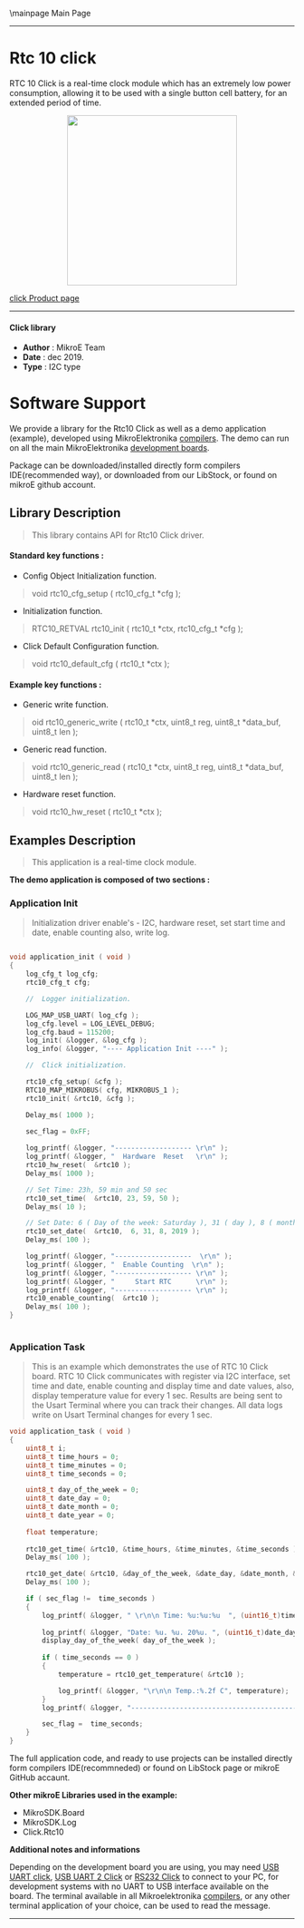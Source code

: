 \mainpage Main Page
 
 

---
# Rtc 10 click

RTC 10 Click is a real-time clock module which has an extremely low power consumption, allowing it to be used with a single button cell battery, for an extended period of time.

<p align="center">
  <img src="https://download.mikroe.com/images/click_for_ide/rtc10_click.png" height=300px>
</p>

[click Product page](<https://www.mikroe.com/rtc-10-click>)

---


#### Click library 

- **Author**        : MikroE Team
- **Date**          : dec 2019.
- **Type**          : I2C type


# Software Support

We provide a library for the Rtc10 Click 
as well as a demo application (example), developed using MikroElektronika 
[compilers](https://shop.mikroe.com/compilers). 
The demo can run on all the main MikroElektronika [development boards](https://shop.mikroe.com/development-boards).

Package can be downloaded/installed directly form compilers IDE(recommended way), or downloaded from our LibStock, or found on mikroE github account. 

## Library Description

> This library contains API for Rtc10 Click driver.

#### Standard key functions :

- Config Object Initialization function.
> void rtc10_cfg_setup ( rtc10_cfg_t *cfg ); 
 
- Initialization function.
> RTC10_RETVAL rtc10_init ( rtc10_t *ctx, rtc10_cfg_t *cfg );

- Click Default Configuration function.
> void rtc10_default_cfg ( rtc10_t *ctx );


#### Example key functions :

- Generic write function.
> oid rtc10_generic_write ( rtc10_t *ctx, uint8_t reg, uint8_t *data_buf, uint8_t len );
 
- Generic read function.
> void rtc10_generic_read ( rtc10_t *ctx, uint8_t reg, uint8_t *data_buf, uint8_t len );

- Hardware reset function.
> void rtc10_hw_reset ( rtc10_t *ctx );

## Examples Description 

> This application is a real-time clock module. 

**The demo application is composed of two sections :**

### Application Init 

> Initialization driver enable's - I2C, hardware reset, set start time and date, enable counting also, write log. 

```c

void application_init ( void )
{
    log_cfg_t log_cfg;
    rtc10_cfg_t cfg;

    //  Logger initialization.

    LOG_MAP_USB_UART( log_cfg );
    log_cfg.level = LOG_LEVEL_DEBUG;
    log_cfg.baud = 115200;
    log_init( &logger, &log_cfg );
    log_info( &logger, "---- Application Init ----" );

    //  Click initialization.

    rtc10_cfg_setup( &cfg );
    RTC10_MAP_MIKROBUS( cfg, MIKROBUS_1 );
    rtc10_init( &rtc10, &cfg );

    Delay_ms( 1000 );
    
    sec_flag = 0xFF;

    log_printf( &logger, "------------------- \r\n" );
    log_printf( &logger, "  Hardware  Reset   \r\n" );
    rtc10_hw_reset(  &rtc10 );
    Delay_ms( 1000 );

    // Set Time: 23h, 59 min and 50 sec
    rtc10_set_time(  &rtc10, 23, 59, 50 );
    Delay_ms( 10 );

    // Set Date: 6 ( Day of the week: Saturday ), 31 ( day ), 8 ( month ) and 2019 ( year )
    rtc10_set_date(  &rtc10,  6, 31, 8, 2019 );
    Delay_ms( 100 );

    log_printf( &logger, "-------------------  \r\n" );
    log_printf( &logger, "  Enable Counting  \r\n" );
    log_printf( &logger, "------------------- \r\n" );
    log_printf( &logger, "     Start RTC      \r\n" );
    log_printf( &logger, "------------------- \r\n" );
    rtc10_enable_counting(  &rtc10 );
    Delay_ms( 100 );
}
  
```

### Application Task

> This is an example which demonstrates the use of RTC 10 Click board.
  RTC 10 Click communicates with register via I2C interface,
  set time and date, enable counting and display time and date values,
  also, display temperature value for every 1 sec.
  Results are being sent to the Usart Terminal where you can track their changes.
  All data logs write on Usart Terminal changes for every 1 sec. 

```c
void application_task ( void )
{
    uint8_t i;
    uint8_t time_hours = 0;
    uint8_t time_minutes = 0;
    uint8_t time_seconds = 0;

    uint8_t day_of_the_week = 0;
    uint8_t date_day = 0;
    uint8_t date_month = 0;
    uint8_t date_year = 0;
    
    float temperature;
    
    rtc10_get_time( &rtc10, &time_hours, &time_minutes, &time_seconds );
    Delay_ms( 100 );

    rtc10_get_date( &rtc10, &day_of_the_week, &date_day, &date_month, &date_year );
    Delay_ms( 100 );

    if ( sec_flag !=  time_seconds )
    {
        log_printf( &logger, " \r\n\n Time: %u:%u:%u  ", (uint16_t)time_hours, (uint16_t)time_minutes, (uint16_t)time_seconds );
        
        log_printf( &logger, "Date: %u. %u. 20%u. ", (uint16_t)date_day, (uint16_t)date_month, (uint16_t)date_year );
        display_day_of_the_week( day_of_the_week );
        
        if ( time_seconds == 0 )
        {
            temperature = rtc10_get_temperature( &rtc10 );

            log_printf( &logger, "\r\n\n Temp.:%.2f C", temperature);
        }
        log_printf( &logger, "--------------------------------------------" );

        sec_flag =  time_seconds;
    }
}
```

The full application code, and ready to use projects can be  installed directly form compilers IDE(recommneded) or found on LibStock page or mikroE GitHub accaunt.

**Other mikroE Libraries used in the example:** 

- MikroSDK.Board
- MikroSDK.Log
- Click.Rtc10

**Additional notes and informations**

Depending on the development board you are using, you may need 
[USB UART click](https://shop.mikroe.com/usb-uart-click), 
[USB UART 2 Click](https://shop.mikroe.com/usb-uart-2-click) or 
[RS232 Click](https://shop.mikroe.com/rs232-click) to connect to your PC, for 
development systems with no UART to USB interface available on the board. The 
terminal available in all Mikroelektronika 
[compilers](https://shop.mikroe.com/compilers), or any other terminal application 
of your choice, can be used to read the message.



---
